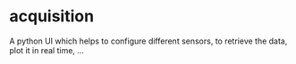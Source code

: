 # acquisition
A python UI which helps to configure different sensors, to retrieve the data, plot it in real time, ...
